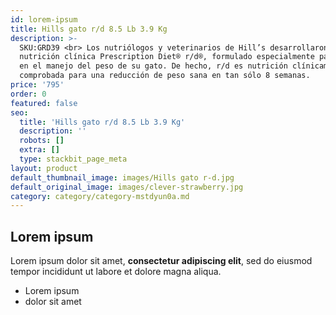 ```yaml
---
id: lorem-ipsum
title: Hills gato r/d 8.5 Lb 3.9 Kg
description: >-
  SKU:GRD39 <br> Los nutriólogos y veterinarios de Hill’s desarrollaron la
  nutrición clínica Prescription Diet® r/d®, formulado especialmente para apoyar
  en el manejo del peso de su gato. De hecho, r/d es nutrición clínicamente
  comprobada para una reducción de peso sana en tan sólo 8 semanas.
price: '795'
order: 0
featured: false
seo:
  title: 'Hills gato r/d 8.5 Lb 3.9 Kg'
  description: ''
  robots: []
  extra: []
  type: stackbit_page_meta
layout: product
default_thumbnail_image: images/Hills gato r-d.jpg
default_original_image: images/clever-strawberry.jpg
category: category/category-mstdyun0a.md
---
```

## Lorem ipsum

Lorem ipsum dolor sit amet, **consectetur adipiscing elit**, sed do eiusmod tempor incididunt ut labore et dolore magna aliqua.

- Lorem ipsum
- dolor sit amet